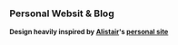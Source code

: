### Personal Websit & Blog 
<sub>**Design heavily inspired by [Alistair](https://github.com/alii)'s [personal site](https://alistair.sh)**</sub>
